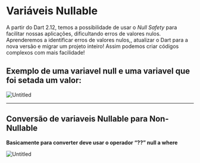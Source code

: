 # Variáveis Nullable

A partir do Dart 2.12, temos a possibilidade de usar o *Null Safety* para facilitar nossas aplicações, dificultando erros de valores nulos. Aprenderemos a identificar erros de valores nulos,, atualizar o Dart para a nova versão e migrar um  projeto inteiro! Assim podemos criar códigos complexos com mais facilidade!

## Exemplo de uma variavel null e uma variavel que foi setada um valor:

![Untitled](Varia%CC%81veis%20Nullable%209ab9848019da42f39cce548743babf83/Untitled.png)

---

## Conversão de variaveis Nullable para Non-Nullable

**Basicamente para converter deve usar o operador “??” null a where** 

![Untitled](Varia%CC%81veis%20Nullable%209ab9848019da42f39cce548743babf83/Untitled%201.png)